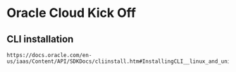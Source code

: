 # Oracle Cloud Kick Off

## CLI installation

```
https://docs.oracle.com/en-us/iaas/Content/API/SDKDocs/cliinstall.htm#InstallingCLI__linux_and_unix
```